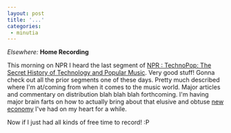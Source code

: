 ```yaml
---
layout: post
title: '...'
categories:
 - minutia
---
```


<i>Elsewhere:</i> <b>Home Recording</b>

This morning on NPR I heard the last segment of <a href="http://www.npr.org/programs/morning/features/2002/technopop/index.html#stories">NPR : TechnoPop: The Secret History of Technology and Popular Music</a>. Very good stuff! Gonna check out all the prior segments one of these days. Pretty much described where I'm at/coming from when it comes to the music world. Major articles and commentary on distribution blah blah blah forthcoming. I'm having major brain farts on how to actually bring about that elusive and obtuse <a href="http://www.danielsjourney.com/activist2.html">new economy</a> I've had on my heart for a while.

Now if I just had all kinds of free time to record! :P

